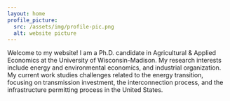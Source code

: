 ```yaml
---
layout: home
profile_picture:
  src: /assets/img/profile-pic.png
  alt: website picture
---
```


<p>
Welcome to my website! I am a Ph.D. candidate in Agricultural & Applied Economics at the University of Wisconsin-Madison. My research interests include energy and environmental economics, and industrial organization. My current work studies challenges related to the energy transition, focusing on transmission investment, the interconnection process, and the infrastructure permitting process in the United States.
</p>
